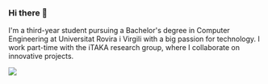 ### Hi there 👋

I'm a third-year student pursuing a Bachelor's degree in Computer Engineering at Universitat Rovira i Virgili with a big passion for technology. I work part-time with the iTAKA research group, where I collaborate on innovative projects.

[<img src="https://img.shields.io/badge/LinkedIn-0077B5?style=for-the-badge&logo=linkedin&logoColor=white" />](https://www.linkedin.com/in/gerard-pascual-fontanilles-119b62201/)
